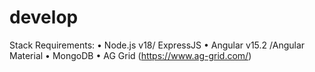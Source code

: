 # develop
Stack Requirements: 
• Node.js v18/ ExpressJS 
• Angular v15.2 /Angular Material 
• MongoDB 
• AG Grid (https://www.ag-grid.com/) 